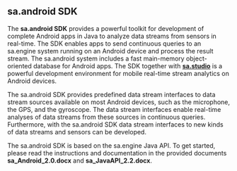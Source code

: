 ## sa.android SDK

The **sa.android SDK** provides a powerful toolkit for development of complete Android apps in Java to analyze data streams from sensors in real-time. The SDK enables apps to send continuous queries to an sa.engine system running on an Android device and process the result stream. The sa.android system includes a fast main-memory object-oriented database for Android apps. The SDK together with  **[sa.studio](getting-started/visual-analyzer.md)** is a powerful development environment for mobile real-time stream analytics on Android devices.

The sa.android SDK provides predefined data stream interfaces to data stream sources available on most Android devices, such as the microphone, the GPS, and the gyroscope. The data stream interfaces enable real-time analyses of data streams from these sources in continuous queries. Furthermore, with the sa.android SDK data stream interfaces to new kinds of data streams and sensors can be developed.

The sa.android SDK is based on the sa.engine Java API. To get started, please read the instructions and documentation in the provided documents **sa_Android_2.0.docx** and **sa_JavaAPI_2.2.docx**.

